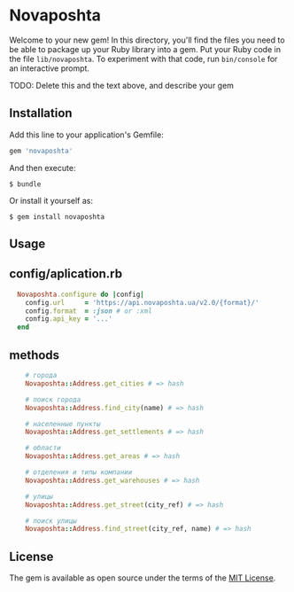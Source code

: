 # Novaposhta

Welcome to your new gem! In this directory, you'll find the files you need to be able to package up your Ruby library into a gem. Put your Ruby code in the file `lib/novaposhta`. To experiment with that code, run `bin/console` for an interactive prompt.

TODO: Delete this and the text above, and describe your gem

## Installation

Add this line to your application's Gemfile:

```ruby
gem 'novaposhta'
```

And then execute:

    $ bundle

Or install it yourself as:

    $ gem install novaposhta

## Usage
## config/aplication.rb
```ruby
  Novaposhta.configure do |config|
    config.url     = 'https://api.novaposhta.ua/v2.0/{format}/'
    config.format  = :json # or :xml
    config.api_key = '...'
  end
```
## methods
```ruby
    # города
    Novaposhta::Address.get_cities # => hash

    # поиск города
    Novaposhta::Address.find_city(name) # => hash

    # населенные пункты
    Novaposhta::Address.get_settlements # => hash

    # области
    Novaposhta::Address.get_areas # => hash

    # отделения и типы компании
    Novaposhta::Address.get_warehouses # => hash

    # улицы
    Novaposhta::Address.get_street(city_ref) # => hash

    # поиск улицы
    Novaposhta::Address.find_street(city_ref, name) # => hash
```

## License

The gem is available as open source under the terms of the [MIT License](http://opensource.org/licenses/MIT).

